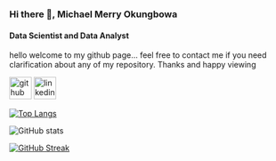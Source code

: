### Hi there 👋, Michael Merry Okungbowa 
#### Data Scientist and Data Analyst 

hello welcome to my github page... feel free to contact me if you need clarification about any of my repository. Thanks and happy viewing

[<img src='https://cdn.jsdelivr.net/npm/simple-icons@3.0.1/icons/github.svg' alt='github' height='40'>](https://github.com/mikosa01)  [<img src='https://cdn.jsdelivr.net/npm/simple-icons@3.0.1/icons/linkedin.svg' alt='linkedin' height='40'>](https://www.linkedin.com/in/michael-okungbowa)  

[![Top Langs](https://github-readme-stats.vercel.app/api/top-langs/?username=mikosa01)](https://github.com/anuraghazra/github-readme-stats)

![GitHub stats](https://github-readme-stats.vercel.app/api?username=mikosa01&show_icons=true)  

[![GitHub Streak](https://nirzak-streak-stats.vercel.app?user=mikosa01&theme=radical&hide_border=true)](https://git.io/streak-stats)
